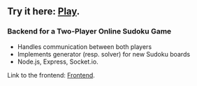 ## Try it here: [Play](https://sudoku-1v1.web.app/).

### Backend for a Two-Player Online Sudoku Game
- Handles communication between both players
- Implements generator (resp. solver) for new Sudoku boards
- Node.js, Express, Socket.io.

Link to the frontend: [Frontend](https://github.com/jesseger/sudoku1v1).
